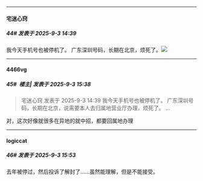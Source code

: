 ﻿
*****

####  宅迷心窍  
##### 44#       发表于 2025-9-3 14:39

我今天手机号也被停机了。
广东深圳号码，长期在北京，烦死了。<img src="https://static.stage1st.com/image/smiley/face2017/014.png" referrerpolicy="no-referrer">


*****

####  4466vg  
##### 45#         楼主| 发表于 2025-9-3 15:38

<blockquote>宅迷心窍 发表于 2025-9-3 14:39
我今天手机号也被停机了。
广东深圳号码，长期在北京，说需要本人去归属地营业厅办理，烦死了。 ...</blockquote>
对，这次好像就很多在异地的就中招，都要回属地办理


*****

####  logiccat  
##### 46#       发表于 2025-9-3 15:53

去年被停过，然后投诉了解封了……虽然能理解，但是不能接受。

